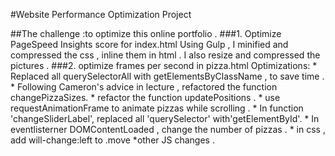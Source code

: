 #Website Performance Optimization Project

##The challenge :to optimize this online portfolio .
###1. Optimize PageSpeed Insights score for index.html
    Using Gulp , I minified and compressed the css  , inline them in html . I also resize and compressed the pictures .
###2. optimize frames per second in pizza.html
    Optimizations:
        * Replaced all querySelectorAll with getElementsByClassName , to save time .
        * Following Cameron's advice in lecture , refactored the function changePizzaSizes.
        * refactor the function updatePositions .
        * use requestAnimationFrame to animate pizzas while scrolling .
        * In  function 'changeSliderLabel', replaced all 'querySelector' with'getElementById'.
        * In eventlisterner DOMContentLoaded , change the number of pizzas .
        * in css , add will-change:left to .move
        *other JS changes .
